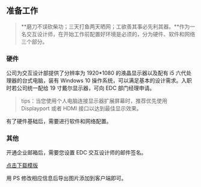 ## 准备工作

> **磨刀不误砍柴功；三天打鱼两天晒网；工欲善其事必先利其器。**作为一名交互设计师，在开始工作前配置好环境是必须的，分为硬件、软件和网络三个部分。

### 硬件

公司为交互设计部提供了分辨率为 1920*1080 的液晶显示器以及配有 i5 六代处理器的台式电脑，装有 Windows 10 操作系统，可以满足基本的设计需求。入职时若公司统一配给 19 寸戴尔显示器，可向 EDC 部门经理申请。

> tips：当您使用个人电脑连接显示器扩展屏幕时，推荐优先使用 Displayport 或者 HDMI 接口以达到最佳显示效果。

有了硬件基础后，需要进行软件和网络配置。

### 其他

开通企业邮箱后，需要您设置 EDC 交互设计师的邮件签名。

[点击下载模版](http://res.wisedu.com/ID/1.SPEC/PC/3.Source%20File/ID.psd)

用 PS 修改相应信息后导出图片添加到客户端即可。
